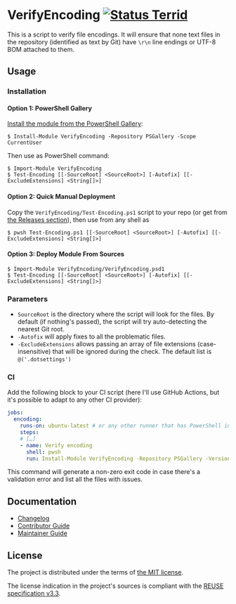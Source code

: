 <!--
SPDX-FileCopyrightText: 2025 VerifyEncoding contributors <https://github.com/ForNeVeR/VerifyEncoding>

SPDX-License-Identifier: MIT
-->

VerifyEncoding [![Status Terrid][status-terrid]][andivionian-status-classifier]
==============
This is a script to verify file encodings. It will ensure that none text files in the repository (identified as text by Git) have `\r\n` line endings or UTF-8 BOM attached to them.

Usage
-----
### Installation
#### Option 1: PowerShell Gallery
[Install the module from the PowerShell Gallery][install.gallery]:
```console
$ Install-Module VerifyEncoding -Repository PSGallery -Scope CurrentUser
```

Then use as PowerShell command:
```
$ Import-Module VerifyEncoding
$ Test-Encoding [[-SourceRoot] <SourceRoot>] [-Autofix] [[-ExcludeExtensions] <String[]>]
```

#### Option 2: Quick Manual Deployment
Copy the `VerifyEncoding/Test-Encoding.ps1` script to your repo (or get from [the Releases section][releases]),
then use from any shell as
```console
$ pwsh Test-Encoding.ps1 [[-SourceRoot] <SourceRoot>] [-Autofix] [[-ExcludeExtensions] <String[]>]
```

#### Option 3: Deploy Module From Sources
```console
$ Import-Module VerifyEncoding/VerifyEncoding.psd1
$ Test-Encoding [[-SourceRoot] <SourceRoot>] [-Autofix] [[-ExcludeExtensions] <String[]>]
```

### Parameters
- `SourceRoot` is the directory where the script will look for the files. By default (if nothing's passed), the script will try auto-detecting the nearest Git root.
- `-Autofix` will apply fixes to all the problematic files.
- `-ExcludeExtensions` allows passing an array of file extensions (case-insensitive) that will be ignored during the check. The default list is `@('.dotsettings')`

### CI
Add the following block to your CI script (here I'll use GitHub Actions, but it's possible to adapt to any other CI provider):
```yaml
jobs:
  encoding:
    runs-on: ubuntu-latest # or any other runner that has PowerShell installed
    steps:
    # […]
    - name: Verify encoding
      shell: pwsh
      run: Install-Module VerifyEncoding -Repository PSGallery -Version 3.0.1 && Test-Encoding <parameters go here>
```
This command will generate a non-zero exit code in case there's a validation error and list all the files with issues.

Documentation
-------------
- [Changelog][docs.changelog]
- [Contributor Guide][docs.contributing]
- [Maintainer Guide][docs.maintaining]

License
-------
The project is distributed under the terms of [the MIT license][docs.license].

The license indication in the project's sources is compliant with the [REUSE specification v3.3][reuse.spec].

[andivionian-status-classifier]: https://andivionian.fornever.me/v1/#status-terrid-
[docs.changelog]: CHANGELOG.md
[docs.contributing]: CONTRIBUTING.md
[docs.license]: LICENSE.txt
[docs.maintaining]: MAINTAINING.md
[install.gallery]: https://www.powershellgallery.com/packages/VerifyEncoding
[releases]: https://github.com/ForNeVeR/VerifyEncoding/releases
[reuse.spec]: https://reuse.software/spec-3.3/
[status-terrid]: https://img.shields.io/badge/status-terrid-green.svg
